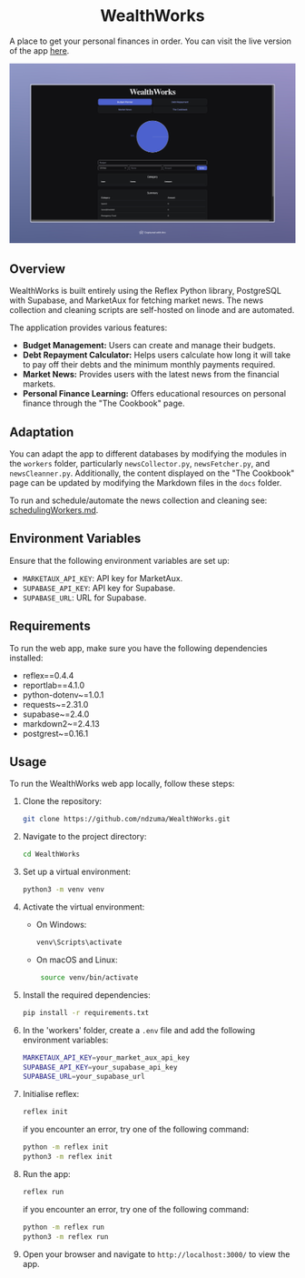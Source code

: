 <h1 align="center">WealthWorks</h1>

A place to get your personal finances in order. You can visit the live version of the app [here](https://wealthworks.reflex.run/).

![Budget planner _ WealthWorks.jpeg](assets%2FBudget%20planner%20_%20WealthWorks.jpeg)

## Overview

WealthWorks is built entirely using the Reflex Python library, PostgreSQL with Supabase, and MarketAux for fetching market news. The news collection and cleaning scripts are self-hosted on linode and are automated. 

The application provides various features:

- **Budget Management:** Users can create and manage their budgets.
- **Debt Repayment Calculator:** Helps users calculate how long it will take to pay off their debts and the minimum monthly payments required.
- **Market News:** Provides users with the latest news from the financial markets.
- **Personal Finance Learning:** Offers educational resources on personal finance through the "The Cookbook" page.

## Adaptation

You can adapt the app to different databases by modifying the modules in the `workers` folder, particularly `newsCollector.py`, `newsFetcher.py`, and `newsCleanner.py`. Additionally, the content displayed on the "The Cookbook" page can be updated by modifying the Markdown files in the `docs` folder.

To run and schedule/automate the news collection and cleaning see: [schedulingWorkers.md](WealthWorks%2Fworkers%2FschedulingWorkers.md).

## Environment Variables

Ensure that the following environment variables are set up:

- `MARKETAUX_API_KEY`: API key for MarketAux.
- `SUPABASE_API_KEY`: API key for Supabase.
- `SUPABASE_URL`: URL for Supabase.

## Requirements

To run the web app, make sure you have the following dependencies installed:

- reflex==0.4.4
- reportlab==4.1.0
- python-dotenv~=1.0.1
- requests~=2.31.0
- supabase~=2.4.0
- markdown2~=2.4.13
- postgrest~=0.16.1

## Usage

To run the WealthWorks web app locally, follow these steps:

1. Clone the repository:

   ```bash
   git clone https://github.com/ndzuma/WealthWorks.git
    ```
2. Navigate to the project directory:

   ```bash
   cd WealthWorks
   ```
3. Set up a virtual environment:

   ```bash
   python3 -m venv venv
   ```
4. Activate the virtual environment:
   - On Windows:

      ```bash
      venv\Scripts\activate
      ```
   - On macOS and Linux:

      ```bash
       source venv/bin/activate
       ```
5. Install the required dependencies:

   ```bash
   pip install -r requirements.txt
   ```
6. In the 'workers' folder, create a `.env` file and add the following environment variables:

   ```bash
   MARKETAUX_API_KEY=your_market_aux_api_key
   SUPABASE_API_KEY=your_supabase_api_key
   SUPABASE_URL=your_supabase_url
   ```
7. Initialise reflex:

   ```bash
   reflex init
   ```
   if you encounter an error, try one of the following command:

   ```bash
   python -m reflex init
   python3 -m reflex init
    ```
8. Run the app:

   ```bash
   reflex run
   ```
   if you encounter an error, try one of the following command:

   ```bash
   python -m reflex run
   python3 -m reflex run
    ```
9. Open your browser and navigate to `http://localhost:3000/` to view the app.
